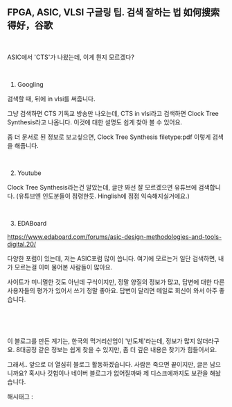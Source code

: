 ## FPGA, ASIC, VLSI 구글링 팁. 검색 잘하는 법 如何搜索得好，谷歌

​

ASIC에서 'CTS'가 나왔는데, 이게 뭔지 모르겠다?

​

1. Googling

검색할 때, 뒤에 in vlsi를 써줍니다.

그냥 검색하면 CTS 기독교 방송만 나오는데, CTS in vlsi라고 검색하면 Clock Tree Synthesis라고 나옵니다. 이것에 대한 설명도 쉽게 찾아 볼 수 있어요.

좀 더 문서로 된 정보로 보고싶으면, Clock Tree Synthesis filetype:pdf 이렇게 검색을 해줍니다.

​

2. Youtube

Clock Tree Synthesis라는건 알았는데, 글만 봐선 잘 모르겠으면 유튜브에 검색합니다. (유튜브엔 인도분들이 점령한듯. Hinglish에 점점 익숙해지실거에요.)

​

3. EDABoard

https://www.edaboard.com/forums/asic-design-methodologies-and-tools-digital.20/

다양한 포럼이 있는데, 저는 ASIC포럼 많이 씁니다. 여기에 모르는거 일단 검색하면, 내가 모르는걸 이미 물어본 사람들이 많아요.

사이트가 미니멀한 것도 아닌데 구식이지만, 정말 양질의 정보가 많고, 답변에 대한 다른 사용자들의 평가가 있어서 쓰기 정말 좋아요. 답변이 달리면 메일로 회신이 와서 아주 좋습니다.

​

​

이 블로그를 만든 계기는, 한국의 먹거리산업이 '반도체'라는데, 정보가 많지 않더라구요. 8대공정 같은 정보는 쉽게 찾을 수 있지만, 좀 더 깊은 내용은 찾기가 힘들어서요.

그래서.. 앞으로 더 열심히 블로그 활동하겠습니다. 사람은 죽으면 끝이지만, 글은 남으니까요? 혹시나 깃헙이나 네이버 블로그가 없어질까봐 제 디스크에까지도 보관을 해놨습니다.

 해시태그 : 